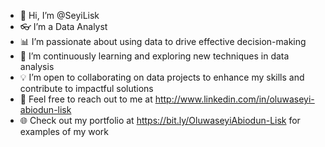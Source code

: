 - 👋 Hi, I’m @SeyiLisk
- 👓 I’m a Data Analyst
- 📊 I’m passionate about using data to drive effective decision-making
- 🌱 I’m continuously learning and exploring new techniques in data analysis
- 💡 I’m open to collaborating on data projects to enhance my skills and contribute to impactful solutions
- 📧 Feel free to reach out to me at http://www.linkedin.com/in/oluwaseyi-abiodun-lisk  
- 🌐 Check out my portfolio at https://bit.ly/OluwaseyiAbiodun-Lisk for examples of my work
<!---
SeyiLisk03/SeyiLisk03 is a ✨ special ✨ repository because its `README.md` (this file) appears on your GitHub profile.
You can click the Preview link to take a look at your changes.
--->
